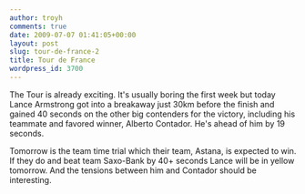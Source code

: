 ```yaml
---
author: troyh
comments: true
date: 2009-07-07 01:41:05+00:00
layout: post
slug: tour-de-france-2
title: Tour de France
wordpress_id: 3700
---
```


The Tour is already exciting. It's usually boring the first week but today Lance Armstrong got into a breakaway just 30km before the finish and gained 40 seconds on the other big contenders for the victory, including his teammate and favored winner, Alberto Contador. He's ahead of him by 19 seconds.

Tomorrow is the team time trial which their team, Astana, is expected to win. If they do and beat team Saxo-Bank by 40+ seconds Lance will be in yellow tomorrow. And the tensions between him and Contador should be interesting.
